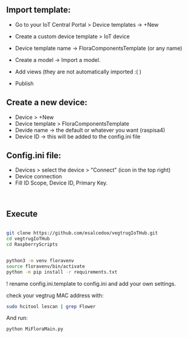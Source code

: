 


## Import template:

- Go to your IoT Central Portal > Device templates -> +New
- Create a custom device template > IoT device 
- Device template name -> FloraComponentsTemplate (or any name)
- Create a model -> Import a model. 

- Add views (they are not automatically imported :(  )


- Publish

## Create a new device:

- Device > +New
- Device template > FloraComponentsTemplate
- Devide name -> the default or whatever you want (raspisa4)
- Device ID -> this will be added to the config.ini file

## Config.ini file: 

- Devices > select the device >  "Connect" (icon in the top right)
- Device connection
- Fill ID Scope, Device ID, Primary Key.

<br >


## Execute
```bash

git clone https://github.com/esalcedoo/vegtrugIoTHub.git
cd vegtrugIoTHub
cd RaspberryScripts


python3 -m venv floravenv
source floravenv/bin/activate
python -m pip install -r requirements.txt
```

! rename config.ini.template to config.ini and add your own settings.


check your vegtrug MAC address with:
```bash
sudo hcitool lescan | grep Flower
```
And run:

```
python MiFloraMain.py
```

